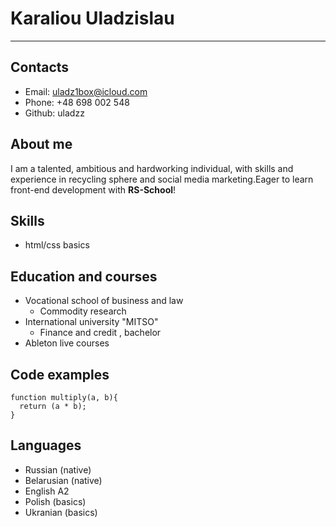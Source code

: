 # Karaliou Uladzislau

***

## Contacts
- Email: uladz1box@icloud.com
- Phone: +48 698 002 548
- Github: uladzz

## About me
I am a talented, ambitious and hardworking individual, with skills and experience in recycling sphere and social media marketing.Eager to learn front-end development with **RS-School**!

## Skills
- html/css basics

## Education and courses
- Vocational school of business and law
    * Commodity research
- International university "MITSO"
    * Finance and credit , bachelor
- Ableton live courses

## Code examples
```
function multiply(a, b){
  return (a * b);
}
```
## Languages
- Russian (native)
- Belarusian (native)
- English A2
- Polish (basics)
- Ukranian (basics)


